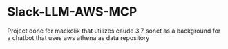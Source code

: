 # Slack-LLM-AWS-MCP
Project done for mackolik that utilizes caude 3.7 sonet as a background for a chatbot that uses aws athena as data repository
